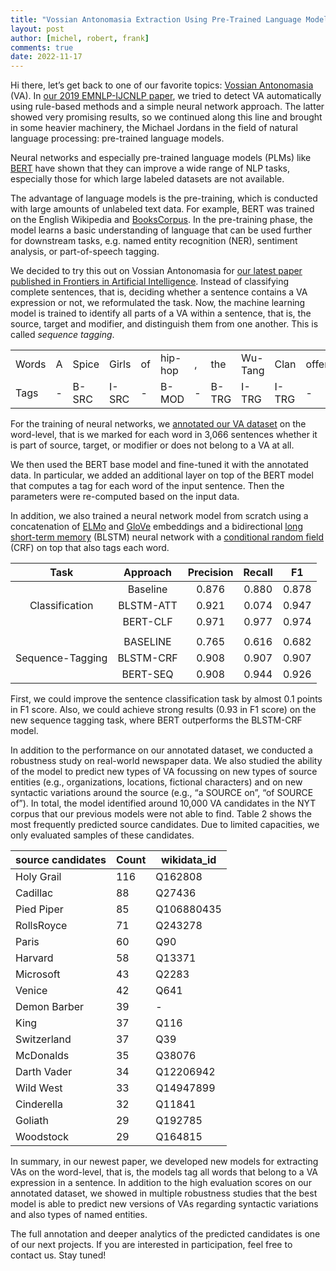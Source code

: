 ```yaml
---
title: "Vossian Antonomasia Extraction Using Pre-Trained Language Models"
layout: post
author: [michel, robert, frank]
comments: true
date: 2022-11-17
---
```


Hi there, let’s get back to one of our favorite topics: [Vossian
Antonomasia](https://vossanto.weltliteratur.net/) (VA).  In [our 2019
EMNLP-IJCNLP
paper](https://weltliteratur.net/vossian-antonomasia-next-level/), we
tried to detect VA automatically using rule-based methods and a simple
neural network approach. The latter showed very promising results, so
we continued along this line and brought in some heavier machinery, the
Michael Jordans in the field of natural language processing:
pre-trained language models.

Neural networks and especially pre-trained language models (PLMs) like
[BERT](https://aclanthology.org/N19-1423.pdf) have shown that they can
improve a wide range of NLP tasks, especially those for which large
labeled datasets are not available.

The advantage of language models is the pre-training, which is
conducted with large amounts of unlabeled text data. For example, BERT
was trained on the English Wikipedia and
[BooksCorpus](https://arxiv.org/pdf/1506.06724.pdf). In the
pre-training phase, the model learns a basic understanding of language
that can be used further for downstream tasks, e.g. named entity
recognition (NER), sentiment analysis, or part-of-speech tagging.

We decided to try this out on Vossian Antonomasia for [our latest paper published in Frontiers in Artificial Intelligence](https://doi.org/10.3389/frai.2022.868249).
Instead of classifying complete sentences, that is, deciding whether a sentence
contains a VA expression or not, we reformulated the task. Now, the
machine learning model is trained to identify all parts of a VA within
a sentence, that is, the source, target and modifier, and distinguish
them from one another. This is called *sequence tagging*.

|       |   |       |       |     |          |   |       |          |       |        |           |     |        |      |    |      |     |
|-------|---|-------|-------|-----|----------|---|-------|----------|-------|--------|-----------|-----|--------|------|----|------|-----|
| Words | A | Spice | Girls | of  | hip- hop | , |  the  | Wu- Tang |  Clan | offers | something | for | every  | kind | of | rap  | fan |
|  Tags | - | B-SRC | I-SRC |  -  |   B-MOD  | - | B-TRG |   I-TRG  | I-TRG |    -   |     -     |  -  |    -   |   -  |  - |   -  |  -  |

For the training of neural networks, we [annotated our VA
dataset](https://github.com/weltliteratur/vossanto/tree/master/frontiers)
on the word-level, that is we marked for each word in 3,066 sentences
whether it is part of source, target, or modifier or does not belong
to a VA at all.

We then used the BERT base model and fine-tuned it with the annotated
data. In particular, we added an additional layer on top of the BERT
model that computes a tag for each word of the input sentence. Then
the parameters were re-computed based on the input data.

In addition, we also trained a neural network model from scratch using
a concatenation of [ELMo](https://allenai.org/allennlp/software/elmo)
and [GloVe](https://nlp.stanford.edu/projects/glove/) embeddings and a
bidirectional [long short-term
memory](https://en.wikipedia.org/wiki/Long_short-term_memory) (BLSTM)
neural network with a [conditional random
field](https://en.wikipedia.org/wiki/Conditional_random_field) (CRF)
on top that also tags each word.

|       Task       |  Approach | Precision | Recall |   F1  |
|:----------------:|:---------:|:---------:|:------:|:-----:|
|                  | Baseline  |     0.876 |  0.880 | 0.878 |
| Classification   | BLSTM-ATT |     0.921 |  0.074 | 0.947 |
|                  | BERT-CLF  |     0.971 |  0.977 | 0.974 |
|		   | 	       |     	   |  	    | 	    |
|                  | BASELINE  |     0.765 |  0.616 | 0.682 |
| Sequence-Tagging | BLSTM-CRF |     0.908 |  0.907 | 0.907 |
|                  | BERT-SEQ  |     0.908 |  0.944 | 0.926 |

First, we could improve the sentence classification task by almost 0.1
points in F1 score.  Also, we could achieve strong results (0.93 in F1
score) on the new sequence tagging task, where BERT outperforms the
BLSTM-CRF model.

In addition to the performance on our annotated dataset, we conducted
a robustness study on real-world newspaper data. We also studied the
ability of the model to predict new types of VA focussing on new types
of source entities (e.g., organizations, locations, fictional
characters) and on new syntactic variations around the source (e.g.,
“a SOURCE on”, “of SOURCE of”). In total, the model identified around
10,000 VA candidates in the NYT corpus that our previous models were
not able to find. Table 2 shows the most frequently predicted source
candidates. Due to limited capacities, we only evaluated samples of
these candidates.

| source candidates | Count | wikidata_id |
|-------------------|-------|-------------|
| Holy Grail        |   116 | Q162808     |
| Cadillac          |    88 | Q27436      |
| Pied Piper        |    85 | Q106880435  |
| RollsRoyce        |    71 | Q243278     |
| Paris             |    60 | Q90         |
| Harvard           |    58 | Q13371      |
| Microsoft         |    43 | Q2283       |
| Venice            |    42 | Q641        |
| Demon Barber      |    39 | -           |
| King              |    37 | Q116        |
| Switzerland       |    37 | Q39         |
| McDonalds         |    35 | Q38076      |
| Darth Vader       |    34 | Q12206942   |
| Wild West         |    33 | Q14947899   |
| Cinderella        |    32 | Q11841      |
| Goliath           |    29 | Q192785     |
| Woodstock         |    29 | Q164815     |
In summary, in our newest paper, we developed new models for
extracting VAs on the word-level, that is, the models tag all words
that belong to a VA expression in a sentence.  In addition to the high
evaluation scores on our annotated dataset, we showed in multiple
robustness studies that the best model is able to predict new versions
of VAs regarding syntactic variations and also types of named
entities.

The full annotation and deeper analytics of the predicted candidates
is one of our next projects. If you are interested in participation,
feel free to contact us. Stay tuned!
